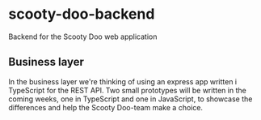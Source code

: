 # scooty-doo-backend
Backend for the Scooty Doo web application

## Business layer
In the business layer we're thinking of using an express app written i TypeScript for the REST API. Two small prototypes will be written in the coming weeks, one in TypeScript and one in JavaScript, to showcase the differences and help the Scooty Doo-team make a choice.
